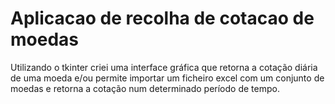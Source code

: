 # Aplicacao de recolha de cotacao de moedas
 Utilizando o tkinter criei uma interface gráfica que retorna a cotação diária de uma moeda e/ou permite importar um ficheiro excel com um conjunto de moedas e retorna a cotação num determinado período de tempo.
